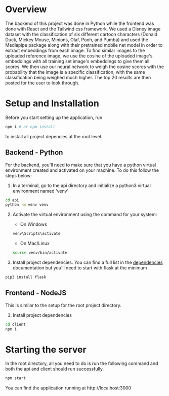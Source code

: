 # Overview

The backend of this project was done in Python while the frontend was done with React and the Tailwind css framework. We used a Disney image dataset with the classification of six different cartoon characters (Donald Duck, Mickey Mouse, Minions, Olaf, Pooh, and Pumba) and used the Mediapipe package along with their pretrained mobile net model in order to extract embeddings from each image. To find similar images to the uploaded reference image, we use the cosine of the uploaded image's embeddings with all training set image's embeddings to give them all scores. We then use our neural network to weigh the cosine scores with the probability that the image is a specific classification, with the same classification being weighed much higher. The top 20 results are then posted for the user to look through.

# Setup and Installation

Before you start setting up the application, run
```bash
npm i # or npm install
```
to install all project depencies at the root level.

## Backend - Python
For the backend, you'll need to make sure that you have a python virtual environment created and activated on your machine. To do this follow the steps below:

1. In a terminal, go to the api directory and initialize a python3 virtual environment named 'venv'
```bash
cd api
python -m venv venv
```
2. Activate the virtual environment using the command for your system:
   - On Windows
   ```bash
   venv\Scripts\activate
   ```
   - On Mac/Linux
   ```bash
   source venv/bin/activate
   ```

3. Install project dependencies. You can find a full list in the [dependencies](/docs/DEPENDENCIES.md) documentation but you'll need to start with flask at the minimum
```bash
pip3 install flask
```

## Frontend - NodeJS
This is similar to the setup for the root project directory.

1. Install project dependencies
```bash
cd client
npm i
```

# Starting the server
In the root directory, all you need to do is run the following command and both the api and client should run successfully.
```bash
npm start
```

You can find the application running at http://localhost:3000
